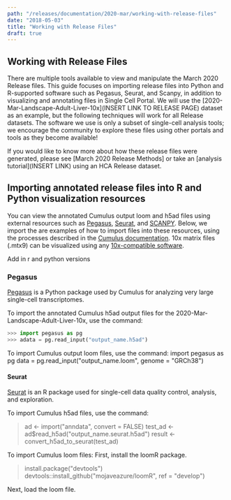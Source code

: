 ```yaml
---
path: "/releases/documentation/2020-mar/working-with-release-files"
date: "2018-05-03"
title: "Working with Release Files"
draft: true
---
```


## Working with Release Files

There are multiple tools available to view and manipulate the March 2020 Release files. This guide focuses on importing release files into Python and R-supported software such as Pegasus, Seurat, and Scanpy, in addition to visualizing and annotating files in Single Cell Portal. We will use the [2020-Mar-Landscape-Adult-Liver-10x](INSERT LINK TO RELEASE PAGE) dataset as an example, but the following techniques will work for all Release datasets. The software we use is only a subset of single-cell analysis tools; we encourage the community to explore these files using other portals and tools as they become available!

If you would like to know more about how these release files were generated, please see [March 2020 Release Methods] or take an [analysis tutorial](INSERT LINK) using an HCA Release dataset. 

## Importing annotated release files into R and Python visualization resources

You can view the annotated Cumulus output loom and h5ad files using external resources such as [Pegasus](https://pegasus.readthedocs.io/en/latest/), [Seurat](https://satijalab.org/seurat/), and [SCANPY](https://github.com/theislab/scanpy). Below, we import the are examples of how to import files into these resources, using the processes described in the [Cumulus documentation](https://cumulus.readthedocs.io/en/latest/cumulus.html#load-cumulus-results-into-pegasus). 10x matrix files (.mtx9) can be visualized using any [10x-compatible software](https://support.10xgenomics.com/single-cell-gene-expression/software/pipelines/latest/output/matrices). 

Add in r and python versions

### Pegasus 
[Pegasus](https://pegasus.readthedocs.io/en/latest/) is a Python package used by Cumulus for analyzing very large single-cell transcriptomes. 

To import the annotated Cumulus h5ad output files for the 2020-Mar-Landscape-Adult-Liver-10x, use the command:
```Python 
>>> import pegasus as pg
>>> adata = pg.read_input("output_name.h5ad") 
```
To import Cumulus output loom files, use the command:
        import pegasus as pg
        data = pg.read_input("output_name.loom", genome = "GRCh38")

#### Seurat 
 [Seurat](https://satijalab.org/seurat/) is an R package used for single-cell data quality control, analysis, and exploration. 

To import Cumulus h5ad files, use the command:
> ad <- import("anndata", convert = FALSE)
> test_ad <- ad$read_h5ad("output_name.seurat.h5ad")
> result <- convert_h5ad_to_seurat(test_ad)

To import Cumulus loom files:
First, install the loomR package. 
> install.package("devtools")
> devtools::install_github("mojaveazure/loomR", ref = "develop")

Next, load the loom file.
